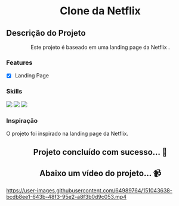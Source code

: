 <h1 align="center">Clone da Netflix</h1>

## Descrição do Projeto

<p align="center">Este projeto é baseado em uma landing page da Netflix .</p>

### Features

- [x] Landing Page

### Skills

<div>
<img src="https://img.shields.io/badge/HTML5-E34F26?style=for-the-badge&logo=html5&logoColor=white">

<img src="https://img.shields.io/badge/CSS-1e79e2?&style=for-the-badge&logo=css3&logoColor=white">

<img src="https://img.shields.io/badge/JavaScript-F7DF1E?style=for-the-badge&logo=javascript&logoColor=black">

</div>

### Inspiração

<p> O projeto foi inspirado na landing page da Netflix.</p>

<h2 align="center">Projeto concluído com sucesso... 🚀</h2>

<h2 align="center">Abaixo um vídeo do projeto... 📹</h2>

https://user-images.githubusercontent.com/64989764/151043638-bcdb8ee1-643b-48f3-95e2-a8f3b0d9c053.mp4
